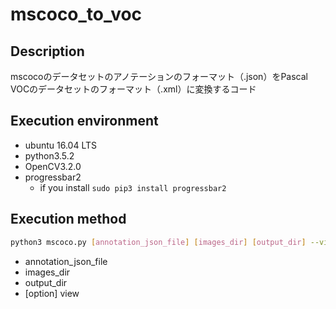 # mscoco_to_voc

## Description

mscocoのデータセットのアノテーションのフォーマット（.json）をPascal VOCのデータセットのフォーマット（.xml）に変換するコード

## Execution environment

+ ubuntu 16.04 LTS
+ python3.5.2
+ OpenCV3.2.0
+ progressbar2
  + if you install `sudo pip3 install progressbar2`

## Execution method

```bash
python3 mscoco.py [annotation_json_file] [images_dir] [output_dir] --view [on/off]
```

+ annotation_json_file
+ images_dir
+ output_dir
+ [option] view 
